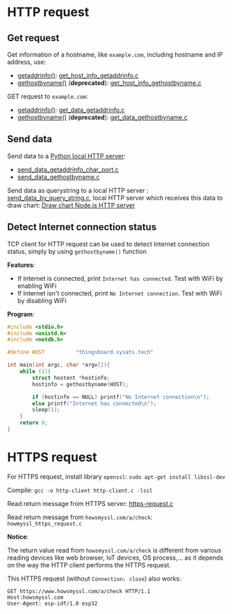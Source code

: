 # HTTP request

## Get request

Get information of a hostname, like ``example.com``, including hostname and IP address, use:
* [getaddrinfo()](https://github.com/TranPhucVinh/C/tree/master/Application%20layer/HTTP%20client#getaddrinfo): [get_host_info_getaddrinfo.c](get_host_info_getaddrinfo.c)
* [gethostbyname()](https://github.com/TranPhucVinh/C/blob/master/Application%20layer/HTTP%20client/README.md#gethostbyname) (**deprecated**): [get_host_info_gethostbyname.c](get_host_info_gethostbyname.c)

GET request to ``example.com``: 
* [getaddrinfo()](https://github.com/TranPhucVinh/C/tree/master/Application%20layer/HTTP%20client#getaddrinfo): [get_data_getaddrinfo.c](get_data_getaddrinfo.c)
* [gethostbyname()](https://github.com/TranPhucVinh/C/blob/master/Application%20layer/HTTP%20client/README.md#gethostbyname) (**deprecated**): [get_data_gethostbyname.c](get_data_gethostbyname.c)

## Send data

Send data to a [Python local HTTP server](https://github.com/TranPhucVinh/Python/blob/master/Application%20layer/HTTP/HTTP%20server/README.md#http-server): 
* [send_data_getaddrinfo_char_port.c](send_data_getaddrinfo_char_port.c)
* [send_data_gethostbyname.c](send_data_gethostbyname.c)

Send data as querystring to a local HTTP server : [send_data_by_query_string.c](send_data_by_query_string.c), local HTTP server which receives this data to draw chart: [Draw chart Node.js HTTP server](https://github.com/TranPhucVinh/Node.js/tree/master/Projects/Draw%20chart)

## Detect Internet connection status

TCP client for HTTP request can be used to detect Internet connection status, simply by using ``gethostbyname()`` function

**Features**:

* If Internet is connected, print ``Internet has connected``. Test with WiFi by enabling WiFi
* If Internet isn't connected, print ``No Internet connection``. Test with WiFi by disabling WiFi

**Program**:

```c
#include <stdio.h>
#include <unistd.h>
#include <netdb.h>

#define HOST          "thingsboard.sysats.tech"

int main(int argc, char *argv[]){
    while (1){
        struct hostent *hostinfo;
        hostinfo = gethostbyname(HOST);

        if (hostinfo == NULL) printf("No Internet connection\n");
        else printf("Internet has connected\n");
        sleep(1);
    }
	return 0;
}
```

# HTTPS request

For HTTPS request, install library ``openssl``: ``sudo apt-get install libssl-dev``

Compile: ``gcc -o http-client http-client.c -lssl``

Read return message from HTTPS server: [https-request.c](https-request.c)

Read return message from ``howsmyssl.com/a/check``: ``howmyssl_https_request.c``

**Notice**:

The return value read from ``howsmyssl.com/a/check`` is different from various reading devices like web browser, IoT devices, OS process,... as it depends on the way the HTTP client performs the HTTPS request.

This HTTPS request (without ``Connection: close``) also works:

```
GET https://www.howsmyssl.com/a/check HTTP/1.1
Host:howsmyssl.com
User-Agent: esp-idf/1.0 esp32
```
